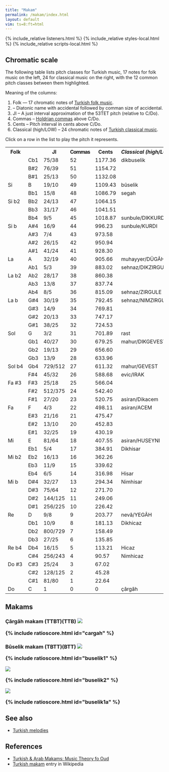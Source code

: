 ```yaml
---
title: "Makam"
permalink: /makam/index.html
layout: default
vim: ts=8:ft=html
---
```



{% include_relative listeners.html %}
{% include_relative styles-local.html %}
{% include_relative scripts-local.html %}


<h2> Chromatic scale </h2>

The following table lists pitch classes for Turkish music, 17 notes
for folk music on the left, 24 for classical music on the right,
with the 12 common pitch classes between them highlighted.  


Meaning of the columns:

<ol>
<li> <span class="header">Folk</span> &mdash; 17 chromatic notes 
of <a target="_blank" href="https://en.wikipedia.org/wiki/Turkish_folk_music">Turkish folk music</a>.</li>
<li> <span class="header"></span> &ndash; Diatonic name with accidental followed by comman size of accidental.</li> 
<li> <span class="header">JI</span> &ndash; A just interval approximation of the 53TET pitch (relative to C/Do). </li>
<li> <span class="header">Commas</span> &ndash; <a target="_blank" href="https://en.wikipedia.org/wiki/Holdrian_comma">Holdrian commas</a> above C/Do. </li>
<li> <span class="header">Cents</span> &ndash; Pitch interval in cents above C/Do. </li>
<li> <span class="header">Classical (high/LOW)</span> &ndash; 24 chromatic notes of <a target="_blank" href="https://en.wikipedia.org/wiki/Ottoman_music">Turkish classical music</a>. </li>
</ol>


Click on a row in the list to play the pitch it represents.

<table style="width:500px !important" id="pitchlist">
<tr><th style="width:200px;">Folk</th><th></th><th style="text-align:center">JI</th><th style="letter-spacing:-1px;">Commas</th><th>Cents</th><th><i style="white-space:pre;">Classical (high/LOW)</i></th></tr>
<tr><td>	</td><td>Cb1	</td><td class="ji">75/38</td><td>52</td><td>1177.36</td><td class="deg">dikbuselik	</td></tr>
<tr><td>	</td><td>B#2	</td><td class="ji">76/39</td><td>51</td><td>1154.72</td><td>	</td></tr>
<tr><td>	</td><td>B#1	</td><td class="ji">25/13</td><td>50</td><td>1132.08</td><td>	</td></tr>
<tr class="share"><td>Si	</td><td>B	</td><td class="ji">19/10</td><td>49</td><td>1109.43</td><td class="deg">bûselik	</td></tr>
<tr><td>	</td><td>Bb1	</td><td class="ji">15/8</td><td>48</td><td>1086.79</td><td class="deg">segah	</td></tr>
<tr><td class="deg">Si&nbsp;b2	</td><td>Bb2	</td><td class="ji">24/13</td><td>47</td><td>1064.15</td><td>	</td></tr>
<tr><td>	</td><td>Bb3	</td><td class="ji">31/17</td><td>46</td><td>1041.51</td><td>	</td></tr>
<tr><td>	</td><td>Bb4	</td><td class="ji">9/5</td><td>45</td><td>1018.87</td><td class="deg">sunbule/DIKKURDI	</td></tr>
<tr class="share"><td>Si b	</td><td>A#4	</td><td class="ji">16/9</td><td>44</td><td>996.23</td><td class="deg">sunbule/KURDI	</td></tr>
<tr><td>	</td><td>A#3	</td><td class="ji">7/4</td><td>43</td><td>973.58</td><td>	</td></tr>
<tr><td>	</td><td>A#2	</td><td class="ji">26/15</td><td>42</td><td>950.94</td><td>	</td></tr>
<tr><td>	</td><td>A#1	</td><td class="ji">41/24</td><td>41</td><td>928.30</td><td>	</td></tr>
<tr class="share"><td>La	</td><td>A	</td><td class="ji">32/19</td><td>40</td><td>905.66</td><td class="deg">muhayyer/DÜGÂH	</td></tr>
<tr><td>	</td><td>Ab1	</td><td class="ji">5/3</td><td>39</td><td>883.02</td><td class="deg">sehnaz/DIKZIRGULE	</td></tr>
<tr><td class="deg">La&nbsp;b2	</td><td>Ab2	</td><td class="ji">28/17</td><td>38</td><td>860.38</td><td>	</td></tr>
<tr><td>	</td><td>Ab3	</td><td class="ji">13/8</td><td>37</td><td>837.74</td><td>	</td></tr>
<tr><td>	</td><td>Ab4	</td><td class="ji">8/5</td><td>36</td><td>815.09</td><td class="deg">sehnaz/ZIRGULE	</td></tr>
<tr class="share"><td>La b	</td><td>G#4	</td><td class="ji">30/19</td><td>35</td><td>792.45</td><td class="deg">sehnaz/NIMZIRGULE	</td></tr>
<tr><td>	</td><td>G#3	</td><td class="ji">14/9</td><td>34</td><td>769.81</td><td>	</td></tr>
<tr><td>	</td><td>G#2	</td><td class="ji">20/13</td><td>33</td><td>747.17</td><td>	</td></tr>
<tr><td>	</td><td>G#1	</td><td class="ji">38/25</td><td>32</td><td>724.53</td><td>	</td></tr>
<tr class="share"><td>Sol	</td><td>G	</td><td class="ji">3/2</td><td>31</td><td>701.89</td><td class="deg">rast	</td></tr>
<tr><td>	</td><td>Gb1	</td><td class="ji">40/27</td><td>30</td><td>679.25</td><td class="deg">mahur/DIKGEVEST	</td></tr>
<tr><td>	</td><td>Gb2	</td><td class="ji">19/13</td><td>29</td><td>656.60</td><td>	</td></tr>
<tr><td>	</td><td>Gb3	</td><td class="ji">13/9</td><td>28</td><td>633.96</td><td>	</td></tr>
<tr class="share"><td>Sol&nbsp;b4	</td><td>Gb4	</td><td class="ji">729/512</td><td>27</td><td>611.32</td><td class="deg">mahur/GEVEST	</td></tr>
<tr><td>	</td><td>F#4	</td><td class="ji">45/32</td><td>26</td><td>588.68</td><td class="deg">evic/IRAK	</td></tr>
<tr><td class="deg">Fa&nbsp;#3	</td><td>F#3	</td><td class="ji">25/18</td><td>25</td><td>566.04</td><td>	</td></tr>
<tr><td>	</td><td>F#2	</td><td class="ji">512/375</td><td>24</td><td>542.40</td><td>	</td></tr>
<tr><td>	</td><td>F#1	</td><td class="ji">27/20</td><td>23</td><td>520.75</td><td class="deg">asiran/Dikacem	</td></tr>
<tr class="share"><td>Fa	</td><td>F	</td><td class="ji">4/3</td><td>22</td><td>498.11</td><td class="deg">asiran/ACEM	</td></tr>
<tr><td>	</td><td>E#3	</td><td class="ji">21/16</td><td>21</td><td>475.47</td><td>	</td></tr>
<tr><td>	</td><td>E#2	</td><td class="ji">13/10</td><td>20</td><td>452.83</td><td>	</td></tr>
<tr><td>	</td><td>E#1	</td><td class="ji">32/25</td><td>19</td><td>430.19</td><td>	</td></tr>
<tr class="share"><td>Mi	</td><td>E	</td><td class="ji">81/64</td><td>18</td><td>407.55</td><td class="deg">asiran/HUSEYNI	</td></tr>
<tr><td>	</td><td>Eb1	</td><td class="ji">5/4</td><td>17</td><td>384.91</td><td class="deg">Dikhisar	</td></tr>
<tr><td class="deg">Mi&nbsp;b2	</td><td>Eb2	</td><td class="ji">16/13</td><td>16</td><td>362.26</td><td>	</td></tr>
<tr><td>	</td><td>Eb3	</td><td class="ji">11/9</td><td>15</td><td>339.62</td><td>	</td></tr>
<tr><td>	</td><td>Eb4	</td><td class="ji">6/5</td><td>14</td><td>316.98</td><td class="deg">Hisar	</td></tr>
<tr class="share"><td>Mi b	</td><td>D#4	</td><td class="ji">32/27</td><td>13</td><td>294.34</td><td class="deg">Nimhisar	</td></tr>
<tr><td>	</td><td>D#3	</td><td class="ji">75/64</td><td>12</td><td>271.70</td><td>	</td></tr>
<tr><td>	</td><td>D#2	</td><td class="ji">144/125</td><td>11</td><td>249.06</td><td>	</td></tr>
<tr><td>	</td><td>D#1	</td><td class="ji">256/225</td><td>10</td><td>226.42</td><td>	</td></tr>
<tr class="share"><td>Re	</td><td>D	</td><td class="ji">9/8</td><td>9</td><td>203.77</td><td class="deg">nevâ/YEGÂH	</td></tr>
<tr><td>	</td><td>Db1	</td><td class="ji">10/9</td><td>8</td><td>181.13</td><td class="deg">Dikhicaz	</td></tr>
<tr><td>	</td><td>Db2	</td><td class="ji">800/729</td><td>7</td><td>158.49</td><td>	</td></tr>
<tr><td>	</td><td>Db3	</td><td class="ji">27/25</td><td>6</td><td>135.85</td><td>	</td></tr>
<tr class="share"><td>Re b4	</td><td>Db4	</td><td class="ji">16/15</td><td>5</td><td>113.21</td><td class="deg">Hicaz	</td></tr>
<tr><td>	</td><td>C#4	</td><td class="ji">256/243</td><td>4</td><td>90.57</td><td class="deg">Nimhicaz	</td></tr>
<tr><td class="deg">Do&nbsp;#3	</td><td>C#3	</td><td class="ji">25/24</td><td>3</td><td>67.02</td><td>	</td></tr>
<tr><td>	</td><td>C#2	</td><td class="ji">128/125</td><td>2</td><td>45.28</td><td>	</td></tr>
<tr><td>	</td><td>C#1	</td><td class="ji">81/80</td><td>1</td><td>22.64</td><td>	</td></tr>
<tr class="share"><td>Do	</td><td>C	</td><td class="ji">1</td><td>0</td><td>0</td><td class="deg">çârgâh	</td></tr>
</table>

<h2> Makams </h2>

<h3> Çârgâh makam (TTBT)(TTB)

<img src="https://upload.wikimedia.org/wikipedia/en/d/d3/Cargahmakam.jpg">

{% include ratioscore.html id="cargah" %}
<script type="application/x-ratioscore" id="cargah">
!!!OTL: Çârgâh makam (TTBT)(TTB)
**dtime	**ratio	**interval
*MM120	*I#25	*
*	*ref:C5	*
1	2^(-4/53)	.
4	2^(0/53)	T
1	2^(9/53)	T
1	2^(18/53)	B
1	2^(22/53)	T
2	2^(31/53)	T
1	2^(40/53)	T
1	2^(49/53)	B
4	2^(53/53)	.
*-	*-	*-
</script>

<h3> Bûselik makam (TBTT)(BTT)

<img src="https://upload.wikimedia.org/wikipedia/en/1/10/Buselikmakam-1.jpg">

{% include ratioscore.html id="buselik1" %}
<script type="application/x-ratioscore" id="buselik1">
!!!OTL: Bûselik makam (TBTT)(BTT), form 1
**dtime	**ratio	**interval
*MM120	*I#25	*
*	*ref:A4	*
1	2^(-5/53)	.
4	2^(0/53)	T
1	2^(9/53)	B
1	2^(13/53)	T
1	2^(22/53)	T
2	2^(31/53)	B
1	2^(35/53)	T
1	2^(44/53)	T
4	2^(53/53)	.
*-	*-	*-
</script>

<img src="https://upload.wikimedia.org/wikipedia/en/d/d6/Buselikmakam-2.jpg">

{% include ratioscore.html id="buselik2" %}
<script type="application/x-ratioscore" id="buselik2">
!!!OTL: Bûselik makam (TBTT)(BTT), form 2
**dtime	**ratio	**interval
*MM120	*I#25	*
*	*ref:A4	*
1	2^(-5/53)	.
4	2^(0/53)	T
1	2^(9/53)	B
1	2^(13/53)	T
1	2^(22/53)	T
2	2^(31/53)	B
1	2^(35/53)	A
1	2^(48/53)	S
4	2^(53/53)	.
*-	*-	*-
</script>

<img src="https://upload.wikimedia.org/wikipedia/en/3/39/Buselikmakam-3.jpg">

{% include ratioscore.html id="buselik1a" %}
<script type="application/x-ratioscore" id="buselik1a">
!!!OTL: Bûselik makam, alternate descending form
**dtime	**ratio	**interval
*MM120	*I#25	*
*	*ref:A4	*
1	2^(44/53)	S
1	2^(39/53)	A
1	2^(27/53)	S
1	2^(22/53)	T
1	2^(13/53)	.
*-	*-	*-
</script>


<h2> See also </h2>

<ul>
<li> <a href="/turkish">Turkish melodies</a> </li>
</ul>

<h2> References </h2>

<ul>
<li> <a target="_blank" href="http://www.channelingstudio.ru/texts/Music%20Theory%20of%20Makams.pdf">Turkish & Arab Makams: Music Theory fo Oud </a> </li>
<li> <a target="_blank" href="https://en.wikipedia.org/wiki/Turkish_makam">Turkish makam</a> entry in Wikipedia </li>
</ul>



